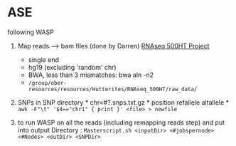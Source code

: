 # ASE

following WASP

1. Map reads --> bam files (done by Darren) 
[RNAseq 500HT Project](https://oberlab-tk.uchicago.edu/wiki/Hutterites/RNAseq%20500HT%20Project)
    * single end
    * hg19 (excluding 'random' chr)
    * BWA, less than 3 mismatches: bwa aln -n2
    * `/group/ober-resources/resources/Hutterites/RNAseq_500HT/raw_data/`
    
2. SNPs in SNP directory
        * chr<#?.snps.txt.gz
        * position refallele altallele
        * `awk -F"\t" '$4=="chr1" { print }' <file> > newfile` 

3. to run WASP on all the reads (including remapping reads step) and put into output Directory : 
   `Masterscript.sh <inputDir> <#jobspernode> <#Nodes> <outDir> <SNPDir>`

   
